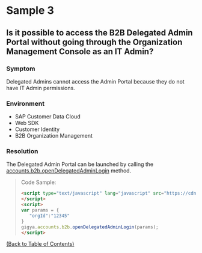# Sample 3

## Is it possible to access the B2B Delegated Admin Portal without going through the Organization Management Console as an IT Admin?

### Symptom
Delegated Admins cannot access the Admin Portal because they do not have IT Admin permissions. 

### Environment
- SAP Customer Data Cloud
- Web SDK
- Customer Identity 
- B2B Organization Management

### Resolution
The Delegated Admin Portal can be launched by calling the [accounts.b2b.openDelegatedAdminLogin](https://help.sap.com/docs/SAP_CUSTOMER_DATA_CLOUD/8b8d6fffe113457094a17701f63e3d6a/a65916f13307475dbce7f4cf3325dffd.html) method.

> Code Sample:
> ```html
> <script type="text/javascript" lang="javascript" src="https://cdns.gigya.com/js/gigya.js?apikey=ENTER-YOUR-API-KEY-HERE">
> </script> 
> <script>
> var params = {
>    "orgId":"12345"
> }
> gigya.accounts.b2b.openDelegatedAdminLogin(params); 
> </script>
> ```

[(Back to Table of Contents)](README.md)
